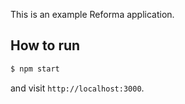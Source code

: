 This is an example Reforma application.

## How to run

```sh
$ npm start
```

and visit `http://localhost:3000`.
